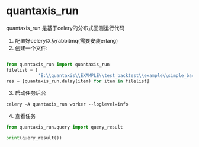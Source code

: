# quantaxis_run

quantaxis_run 是基于celery的分布式回测运行代码

1. 配置好celery以及rabbitmq(需要安装erlang)
2. 创建一个文件:

```python

from quantaxis_run import quantaxis_run
filelist = [
            'E:\\quantaxis\\EXAMPLE\\test_backtest\\example\\simple_backtest_day.py']
res = [quantaxis_run.delay(item) for item in filelist]
```


3. 启动任务后台

```
celery -A quantaxis_run worker --loglevel=info
```

4. 查看任务

```python
from quantaxis_run.query import query_result

print(query_result())
```